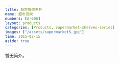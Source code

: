 ```yaml
---
title: 超市货架系列
name: 超市货架
numbers: [A-006]
layout: products
categories: [Products, Supermarket-shelves-series]
images: ["/assets/supermarket5.jpg"]
time: 2015-02-15
aside: true
---
```


暂无简介。

